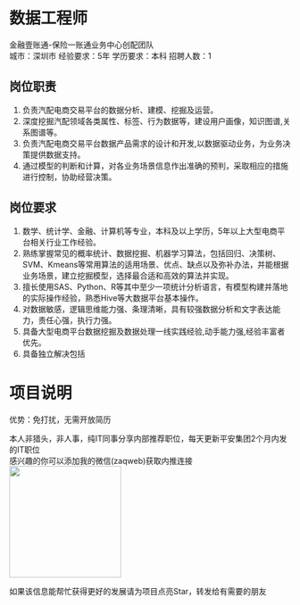 # 数据工程师
金融壹账通-保险一账通业务中心创配团队  
城市：深圳市 经验要求：5年 学历要求：本科  招聘人数：1

## 岗位职责
1. 负责汽配电商交易平台的数据分析、建模、挖掘及运营。
 2. 深度挖掘汽配领域各类属性、标签、行为数据等，建设用户画像，知识图谱,关系图谱等。
 3. 负责汽配电商交易平台数据产品需求的设计和开发,以数据驱动业务，为业务决策提供数据支持。
 4. 通过模型的判断和计算，对各业务场景信息作出准确的预判，采取相应的措施进行控制，协助经营决策。

## 岗位要求
1. 数学、统计学、金融、计算机等专业，本科及以上学历，5年以上大型电商平台相关行业工作经验。
 2. 熟练掌握常见的概率统计、数据挖掘、机器学习算法，包括回归、决策树、SVM、Kmeans等常用算法的适用场景、优点、缺点以及弥补办法，并能根据业务场景，建立挖掘模型，选择最合适和高效的算法并实现。
 3. 擅长使用SAS、Python、R等其中至少一项统计分析语言，有模型构建并落地的实际操作经验，熟悉Hive等大数据平台基本操作。
 4. 对数据敏感，逻辑思维能力强、条理清晰，具有较强数据分析和文字表达能力，责任心强，执行力强。
 5. 具备大型电商平台数据挖掘及数据处理一线实践经验,动手能力强,经验丰富者优先。
 6. 具备独立解决包括

# 项目说明

优势：免打扰，无需开放简历

本人非猎头，非人事，纯IT同事分享内部推荐职位，每天更新平安集团2个月内发的IT职位  
感兴趣的你可以添加我的微信(zaqweb)获取内推连接  
<img src="https://github.com/zaqweb/PA-IT-JOBS/blob/master/WechatICode.jpeg"  height="200" width="200">

如果该信息能帮忙获得更好的发展请为项目点亮Star，转发给有需要的朋友




